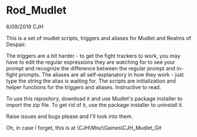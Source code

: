 # Rod_Mudlet
6/09/2019 CJH

This is a set of mudlet scripts, triggers and aliases for Mudlet and Realms of Despair.

The triggers are a bit harder - to get the fight trackers to work, you may have to edit the regular expressions they are watching for to see your prompt and recognize the difference between the regular prompt and in-fight prompts.
The aliases are all self-explanatory in how they work - just type the string the alias is waiting for.
The scripts are initialization and helper functions for the triggers and aliases.  Instructive to read.

To use this repository, download it and use Mudlet's package installer to import the zip file.  To get rid of it, use the package installer to uninstall it.

Raise issues and bugs please and I'll look into them.

Oh, in case I forget, this is at \CJH\Misc\Games\CJH_Mudlet_Git
